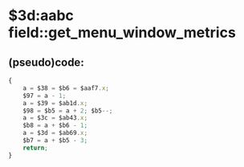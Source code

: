 ﻿
# $3d:aabc field::get_menu_window_metrics


## (pseudo)code:
```js
{
	a = $38 = $b6 = $aaf7.x;
	$97 = a - 1;
	a = $39 = $ab1d.x;
	$98 = $b5 = a + 2; $b5--;
	a = $3c = $ab43.x;
	$b8 = a + $b6 - 1;
	a = $3d = $ab69.x;
	$b7 = a + $b5 - 3;
	return;
}
```



